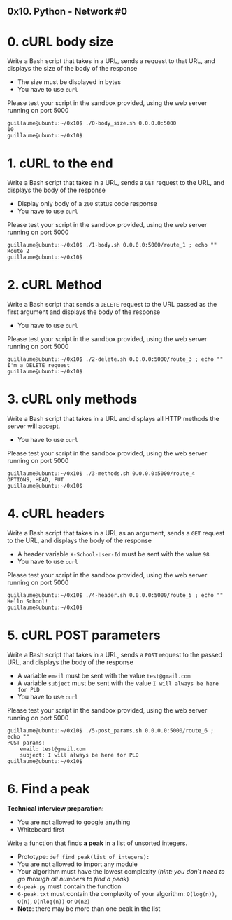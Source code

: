 ##  0x10. Python - Network #0



#   0. cURL body size

Write a Bash script that takes in a URL, sends a request to that URL, and displays the size of the body of the response

*    The size must be displayed in bytes
*    You have to use `curl`

Please test your script in the sandbox provided, using the web server running on port 5000

```
guillaume@ubuntu:~/0x10$ ./0-body_size.sh 0.0.0.0:5000
10
guillaume@ubuntu:~/0x10$ 
```


#   1. cURL to the end

Write a Bash script that takes in a URL, sends a `GET` request to the URL, and displays the body of the response

*   Display only body of a `200` status code response
*   You have to use `curl`

Please test your script in the sandbox provided, using the web server running on port 5000

```
guillaume@ubuntu:~/0x10$ ./1-body.sh 0.0.0.0:5000/route_1 ; echo ""
Route 2
guillaume@ubuntu:~/0x10$ 
```


#   2. cURL Method

Write a Bash script that sends a `DELETE` request to the URL passed as the first argument and displays the body of the response

*   You have to use `curl`

Please test your script in the sandbox provided, using the web server running on port 5000

```
guillaume@ubuntu:~/0x10$ ./2-delete.sh 0.0.0.0:5000/route_3 ; echo ""
I'm a DELETE request
guillaume@ubuntu:~/0x10$ 
```


#   3. cURL only methods

Write a Bash script that takes in a URL and displays all HTTP methods the server will accept.

*   You have to use `curl`

Please test your script in the sandbox provided, using the web server running on port 5000

```
guillaume@ubuntu:~/0x10$ ./3-methods.sh 0.0.0.0:5000/route_4
OPTIONS, HEAD, PUT
guillaume@ubuntu:~/0x10$ 
```


#   4. cURL headers

Write a Bash script that takes in a URL as an argument, sends a `GET` request to the URL, and displays the body of the response

*   A header variable `X-School-User-Id` must be sent with the value `98`
*   You have to use `curl`

Please test your script in the sandbox provided, using the web server running on port 5000

```
guillaume@ubuntu:~/0x10$ ./4-header.sh 0.0.0.0:5000/route_5 ; echo ""
Hello School!
guillaume@ubuntu:~/0x10$ 
```


#   5. cURL POST parameters

Write a Bash script that takes in a URL, sends a `POST` request to the passed URL, and displays the body of the response

*   A variable `email` must be sent with the value `test@gmail.com`
*   A variable `subject` must be sent with the value `I will always be here for PLD`
*   You have to use `curl`

Please test your script in the sandbox provided, using the web server running on port 5000

```
guillaume@ubuntu:~/0x10$ ./5-post_params.sh 0.0.0.0:5000/route_6 ; echo ""
POST params:
    email: test@gmail.com
    subject: I will always be here for PLD
guillaume@ubuntu:~/0x10$ 
```


#   6. Find a peak

**Technical interview preparation:**

*   You are not allowed to google anything
*   Whiteboard first

Write a function that finds **a peak** in a list of unsorted integers.

*   Prototype: `def find_peak(list_of_integers):`
*   You are not allowed to import any module
*   Your algorithm must have the lowest complexity (*hint: you don’t need to go through all numbers to find a peak*)
*   `6-peak.py` must contain the function
*   `6-peak.txt` must contain the complexity of your algorithm: `O(log(n))`, `O(n)`, `O(nlog(n))` or `O(n2)`
*   **Note**: there may be more than one peak in the list
